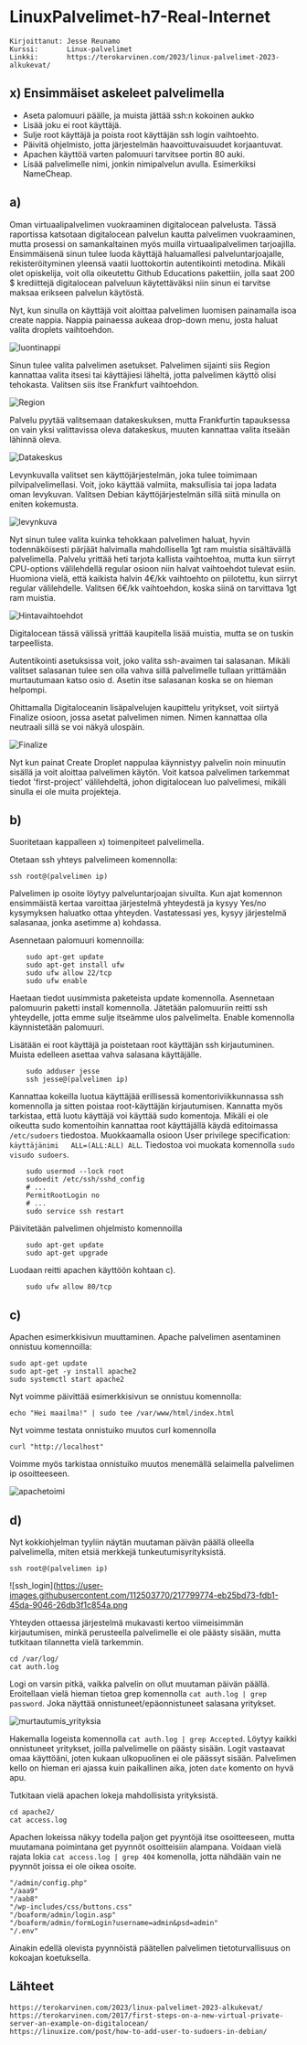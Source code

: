 # LinuxPalvelimet-h7-Real-Internet
    Kirjoittanut: Jesse Reunamo
    Kurssi:       Linux-palvelimet
    Linkki:       https://terokarvinen.com/2023/linux-palvelimet-2023-alkukevat/

## x) Ensimmäiset askeleet palvelimella
 - Aseta palomuuri päälle, ja muista jättää ssh:n kokoinen aukko
 - Lisää joku ei root käyttäjä.
 - Sulje root käyttäjä ja poista root käyttäjän ssh login vaihtoehto.
 - Päivitä ohjelmisto, jotta järjestelmän haavoittuvaisuudet korjaantuvat.
 - Apachen käyttöä varten palomuuri tarvitsee portin 80 auki.
 - Lisää palvelimelle nimi, jonkin nimipalvelun avulla. Esimerkiksi NameCheap.
## a)
Oman virtuaalipalvelimen vuokraaminen digitalocean palvelusta. 
Tässä raportissa katsotaan digitalocean palvelun kautta palvelimen vuokraaminen, mutta prosessi on samankaltainen myös muilla virtuaalipalvelimen tarjoajilla. Ensimmäisenä sinun tulee luoda käyttäjä haluamallesi palveluntarjoajalle, rekisteröityminen yleensä vaatii luottokortin autentikointi metodina. Mikäli olet opiskelija, voit olla oikeutettu Github Educations pakettiin, jolla saat 200 $ krediittejä digitalocean palveluun käytettäväksi niin sinun ei tarvitse maksaa erikseen palvelun käytöstä.

Nyt, kun sinulla on käyttäjä voit aloittaa palvelimen luomisen painamalla isoa create nappia. Nappia painaessa aukeaa drop-down menu, josta haluat valita droplets vaihtoehdon.

![luontinappi](https://user-images.githubusercontent.com/112503770/217781334-cc176052-c883-4000-a6ec-e59c8729324d.jpg)

Sinun tulee valita palvelimen asetukset. Palvelimen sijainti siis Region kannattaa valita itsesi tai käyttäjiesi läheltä, jotta palvelimen käyttö olisi tehokasta. Valitsen siis itse Frankfurt vaihtoehdon.

![Region](https://user-images.githubusercontent.com/112503770/217782391-44a27e5d-92ee-4588-a657-5a2c0f8cff39.jpg)

Palvelu pyytää valitsemaan datakeskuksen, mutta Frankfurtin tapauksessa on vain yksi valittavissa oleva datakeskus, muuten kannattaa valita itseään lähinnä oleva.

![Datakeskus](https://user-images.githubusercontent.com/112503770/217782809-c89d065a-7336-4594-ad92-3cca53308ac4.jpg)

Levynkuvalla valitset sen käyttöjärjestelmän, joka tulee toimimaan pilvipalvelimellasi. Voit, joko käyttää valmiita, maksullisia tai jopa ladata oman levykuvan. Valitsen Debian käyttöjärjestelmän sillä siitä minulla on eniten kokemusta.

![levynkuva](https://user-images.githubusercontent.com/112503770/217783582-a3710291-6266-47b2-a97d-64983271a165.jpg)

Nyt sinun tulee valita kuinka tehokkaan palvelimen haluat, hyvin todennäköisesti pärjäät halvimalla mahdollisella 1gt ram muistia sisältävällä palvelimella. Palvelu yrittää heti tarjota kallista vaihtoehtoa, mutta kun siirryt CPU-options välilehdellä regular osioon niin halvat vaihtoehdot tulevat esiin. Huomiona vielä, että kaikista halvin 4€/kk vaihtoehto on piilotettu, kun siirryt regular välilehdelle. Valitsen 6€/kk vaihtoehdon, koska siinä on tarvittava 1gt ram muistia.

![Hintavaihtoehdot](https://user-images.githubusercontent.com/112503770/217784745-02ecd22e-cf32-430c-97b0-42617735df35.jpg)

Digitalocean tässä välissä yrittää kaupitella lisää muistia, mutta se on tuskin tarpeellista.

Autentikointi asetuksissa voit, joko valita ssh-avaimen tai salasanan. Mikäli valitset salasanan tulee sen olla vahva sillä palvelimelle tullaan yrittämään murtautumaan katso osio d. Asetin itse salasanan koska se on hieman helpompi.

Ohittamalla Digitaloceanin lisäpalvelujen kaupittelu yritykset, voit siirtyä Finalize osioon, jossa asetat palvelimen nimen. Nimen kannattaa olla neutraali sillä se voi näkyä ulospäin. 

![Finalize](https://user-images.githubusercontent.com/112503770/217787723-035c428b-eee1-41d0-a05e-d954a41aa0bf.jpg)

Nyt kun painat Create Droplet nappulaa käynnistyy palvelin noin minuutin sisällä ja voit aloittaa palvelimen käytön. Voit katsoa palvelimen tarkemmat tiedot 'first-project' välilehdeltä, johon digitalocean luo palvelimesi, mikäli sinulla ei ole muita projekteja.
## b)
Suoritetaan kappalleen x) toimenpiteet palvelimella.

Otetaan ssh yhteys palvelimeen komennolla:
    
    ssh root@(palvelimen ip)

Palvelimen ip osoite löytyy palveluntarjoajan sivuilta. Kun ajat komennon ensimmäistä kertaa varoittaa järjestelmä yhteydestä ja kysyy Yes/no kysymyksen haluatko ottaa yhteyden. Vastatessasi yes, kysyy järjestelmä salasanaa, jonka asetimme a) kohdassa.

 Asennetaan palomuuri komennoilla:
 
        sudo apt-get update
        sudo apt-get install ufw
        sudo ufw allow 22/tcp
        sudo ufw enable
        
Haetaan tiedot uusimmista paketeista update komennolla. Asennetaan palomuurin paketti install komennolla. Jätetään palomuuriin reitti ssh yhteydelle, jotta emme sulje itseämme ulos palvelimelta. Enable komennolla käynnistetään palomuuri.

Lisätään ei root käyttäjä ja poistetaan root käyttäjän ssh kirjautuminen. Muista edelleen asettaa vahva salasana käyttäjälle.

        sudo adduser jesse
        ssh jesse@(palvelimen ip)

Kannattaa kokeilla luotua käyttäjää erillisessä komentoriviikkunnassa ssh komennolla ja sitten poistaa root-käyttäjän kirjautumisen. Kannatta myös tarkistaa, että luotu käyttäjä voi käyttää sudo komentoja. Mikäli ei ole oikeutta sudo komentoihin kannattaa root käyttäjällä käydä editoimassa `/etc/sudoers` tiedostoa. Muokkaamalla osioon User privilege specification: `käyttäjänimi   ALL=(ALL:ALL) ALL`. Tiedostoa voi muokata komennolla `sudo visudo sudoers`.

        sudo usermod --lock root
        sudoedit /etc/ssh/sshd_config
        # ...
        PermitRootLogin no
        # ...
        sudo service ssh restart
        
Päivitetään palvelimen ohjelmisto komennoilla 

        sudo apt-get update
        sudo apt-get upgrade
        
Luodaan reitti apachen käyttöön kohtaan c).

        sudo ufw allow 80/tcp
        
## c)
Apachen esimerkkisivun muuttaminen. Apache palvelimen asentaminen onnistuu komennoilla:

    sudo apt-get update
    sudo apt-get -y install apache2
    sudo systemctl start apache2
    
Nyt voimme päivittää esimerkkisivun se onnistuu komennolla:

    echo "Hei maailma!" | sudo tee /var/www/html/index.html

Nyt voimme testata onnistuiko muutos curl komennolla

    curl "http://localhost"
    
Voimme myös tarkistaa onnistuiko muutos menemällä selaimella palvelimen ip osoitteeseen. 

![apachetoimi](https://user-images.githubusercontent.com/112503770/217799309-b64103a4-de3a-4fa7-a66c-7bd3c882c9b3.jpg)

## d)
Nyt kokkiohjelman tyyliin näytän muutaman päivän päällä olleella palvelimella, miten etsiä merkkejä tunkeutumisyrityksistä.

    ssh root@(palvelimen ip)
    
![ssh_login](https://user-images.githubusercontent.com/112503770/217799774-eb25bd73-fdb1-45da-9046-26db3f1c854a.png


Yhteyden ottaessa järjestelmä mukavasti kertoo viimeisimmän kirjautumisen, minkä perusteella palvelimelle ei ole päästy sisään, mutta tutkitaan tilannetta vielä tarkemmin.

    cd /var/log/
    cat auth.log
    
Logi on varsin pitkä, vaikka palvelin on ollut muutaman päivän päällä. Eroitellaan vielä hieman tietoa grep komennolla `cat auth.log | grep password`. Joka näyttää onnistuneet/epäonnistuneet salasana yritykset.

![murtautumis_yrityksia](https://user-images.githubusercontent.com/112503770/217799813-d81bc46e-209e-4b0a-891a-18491cfd16f0.png)


Hakemalla logeista komennolla `cat auth.log | grep Accepted`. Löytyy kaikki onnistuneet yritykset, joilla palvelimelle on päästy sisään. Logit vastaavat omaa käyttöäni, joten kukaan ulkopuolinen ei ole päässyt sisään. Palvelimen kello on hieman eri ajassa kuin paikallinen aika, joten `date` komento on hyvä apu.

Tutkitaan vielä apachen lokeja mahdollisista yrityksistä.

    cd apache2/
    cat access.log
    
Apachen lokeissa näkyy todella paljon get pyyntöjä itse osoitteeseen, mutta muutamana poimintana get pyynnöt osoitteisiin alampana. Voidaan vielä rajata lokia `cat access.log | grep 404` komenolla, jotta nähdään vain ne pyynnöt joissa ei ole oikea osoite. 

    "/admin/config.php"
    "/aaa9"
    "/aab8"
    "/wp-includes/css/buttons.css"
    "/boaform/admin/login.asp" 
    "/boaform/admin/formLogin?username=admin&psd=admin"
    "/.env"

Ainakin edellä olevista pyynnöistä päätellen palvelimen tietoturvallisuus on kokoajan koetuksella. 
## Lähteet

    https://terokarvinen.com/2023/linux-palvelimet-2023-alkukevat/
    https://terokarvinen.com/2017/first-steps-on-a-new-virtual-private-server-an-example-on-digitalocean/
    https://linuxize.com/post/how-to-add-user-to-sudoers-in-debian/
    
